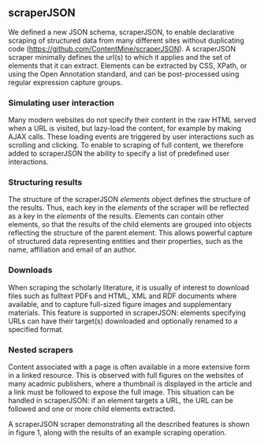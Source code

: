 ## scraperJSON
We defined a new JSON schema, scraperJSON, to enable declarative scraping of structured data from many different sites without duplicating code (https://github.com/ContentMine/scraperJSON). A scraperJSON scraper minimally defines the url(s) to which it applies and the set of elements that it can extract. Elements can be extracted by CSS, XPath, or using the Open Annotation standard, and can be post-processed using regular expression capture groups.

### Simulating user interaction

Many modern websites do not specify their content in the raw HTML served when a URL is visited, but lazy-load the content, for example by making AJAX calls. These loading events are triggered by user interactions such as scrolling and clicking. To enable to scraping of full content, we therefore added to scraperJSON the ability to specify a list of predefined user interactions. 

### Structuring results

The structure of the scraperJSON *elements* object defines the structure of the results. Thus, each key in the *elements* of the scraper will be reflected as a key in the *elements* of the results. Elements can contain other elements, so that the results of the child elements are grouped into objects reflecting the structure of the parent element. This allows powerful capture of structured data representing entities and their properties, such as the name, affiliation and email of an author.

### Downloads

When scraping the scholarly literature, it is usually of interest to download files such as fulltext PDFs and HTML, XML and RDF documents where available, and to capture full-sized figure images and supplementary materials. This feature is supported in scraperJSON: elements specifying URLs can have their target(s) downloaded and optionally renamed to a specified format.

### Nested scrapers

Content associated with a page is often available in a more extensive form in a linked resource. This is observed with full figures on the websites of many acadmic publishers, where a thumbnail is displayed in the article and a link must be followed to expose the full image. This situation can be handled in scraperJSON: if an element targets a URL, the URL can be followed and one or more child elements extracted.

A scraperJSON scraper demonstrating all the described features is shown in figure 1, along with the results of an example scraping operation.